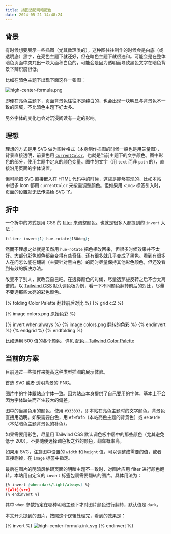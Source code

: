 ```yaml
---
title: 插图适配明暗配色
date: 2024-05-21 14:48:24
---
```

## 背景

有时候想要展示一些插图（尤其数理类的），这种图往往制作的时候会是白底（或透明底）黑字，在亮色主题下就还好，但在暗色主题下就很违和。可能会是在整体暗色页面中突兀出一块大面积白色的，可能会是因为透明而导致黑色文字在暗色背景下辨识度很低。

比如在暗色主题下出现下面这样一张图：

![high-center-formula.png](/notes/assets/rubik-cube/high-center-formula.png)

即便在亮色主题下，页面背景色往往不是纯白的，也会出现一块明显与背景色不一致的区域，不比暗色主题下好太多。

另外字体的变化也会对沉浸阅读有一定的影响。

## 理想

理想的方式是用 SVG 做为图片格式（本身制作插图的时候一般也是用矢量图），背景直接透明，前景色用 [`currentColor`](https://developer.mozilla.org/en-US/docs/Web/SVG/Attribute/color)，也就是当前主题下的文字颜色。图中彩色的部分，使用主题中定义的颜色变量。图中的文字（用 `text` 而非 `path` 的），直接沿用页面的字体设置。

但可能把 SVG 直接嵌入在 HTML 代码中的时候，这些是能够实现的，比如本站中很多 icon 都用 `currentColor` 来按需调整颜色。但如果用 `<img>` 标签引入时，页面的设置就无法传递给 SVG 了。

## 折中

一个折中的方式是用 CSS 的 [filter](https://developer.mozilla.org/en-US/docs/Web/CSS/filter) 来调整颜色。也就是很多人都提到的 `invert` 大法：

``` css
filter: invert(1) hue-rotate(180deg);
```

然而不理想之处就是虽然用 `hue-rotate` 把色相改回来，但很多时候效果并不太好。大部分彩色颜色都会变得有些奇怪，还有很多就几乎变成了黑色。看到有很多人在问怎么能在翻转（主要针对黑白色）的同时尽量保持其他彩色颜色，但还没看到有效的解决办法。

改变不了别人，就改变自己吧。在选择颜色的时候，尽量选那些反转之后不会太离谱的。以 [Tailwind CSS](https://tailwindcss.com/) 默认调色板为例，看一下不同颜色翻转前后的对比，尽量不要选那些太亮的彩色颜色。

{% folding Color Palette 翻转前后对比 %}
{% grid c:2 %}
<!-- cell -->
{% image colors.png 原始色彩 %}
<!-- cell -->
{% invert when:always %}
{% image colors.png 翻转的色彩 %}
{% endinvert %}
{% endgrid %}
{% endfolding %}

比如选用 500 值的各个颜色，详见 [配色 - Tailwind Color Palette](/notes/color-pattern#Tailwind-Color-Palette)

## 当前的方案

目前通过一些操作来提高这种类型插图的展示体验。

首选 SVG 或者 透明背景的 PNG。

图片中的字体跟站点字体一致。因为站点本身提供了自己要用的字体，基本上不会因为字体缺失而产生较大的偏差。

图中的当黑色用的颜色，使用 `#333333`，即本站在亮色主题时的文字颜色。背景色直接用透明。如果需要白色，用 `#f9fafb`（本站亮色主题的背景色）或 `#e3e1de`（本站暗色主题背景色的补色）。

如果需要用彩色，尽量用 Tailwind CSS 默认调色板中居中的那些颜色（尤其避免低于 200）。不要随便选择调色板之外的颜色，翻车概率高。

如果用 SVG，注意图中设置的 `width` 和 `height` 值，可以调整成需要的值，或者直接删掉，在 `image` 标签中指定。

最后在图片的明暗风格跟页面的明暗主题不一致时，对图片应用 filter 进行颜色翻转。本站用自定义的 `invert` 标签包裹需要翻转的图片。具体用法为：

``` markdown
{% invert [when:dark/light/always] %}
![alt](src)
{% endinvert %}
```

其中 `when` 参数指定在哪种明暗主题下才对图片颜色进行翻转，默认值是 `dark`。

本文开头提到的图片，按照这个逻辑处理完，看到的效果是：

{% invert %}
![high-center-formula.ink.svg](/notes/assets/rubik-cube/high-center-formula.ink.svg)
{% endinvert %}
